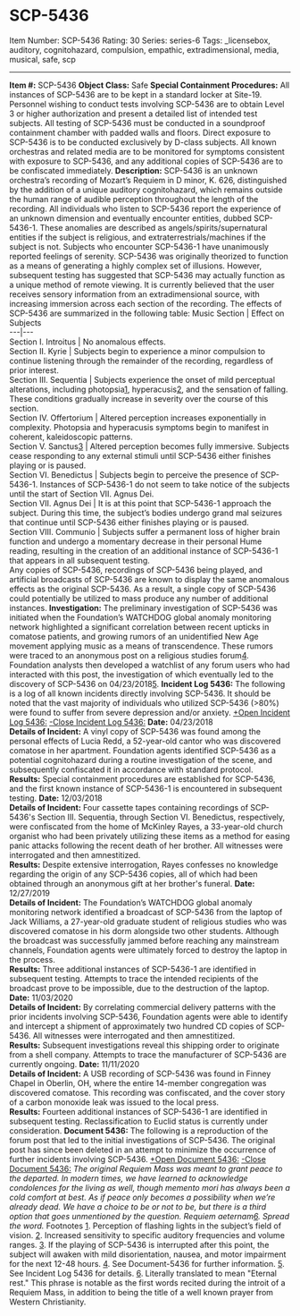# SCP-5436
Item Number: SCP-5436
Rating: 30
Series: series-6
Tags: _licensebox, auditory, cognitohazard, compulsion, empathic, extradimensional, media, musical, safe, scp

---

**Item #:** SCP-5436
**Object Class:** Safe
**Special Containment Procedures:** All instances of SCP-5436 are to be kept in a standard locker at Site-19. Personnel wishing to conduct tests involving SCP-5436 are to obtain Level 3 or higher authorization and present a detailed list of intended test subjects. All testing of SCP-5436 must be conducted in a soundproof containment chamber with padded walls and floors. Direct exposure to SCP-5436 is to be conducted exclusively by D-class subjects.
All known orchestras and related media are to be monitored for symptoms consistent with exposure to SCP-5436, and any additional copies of SCP-5436 are to be confiscated immediately.
**Description:** SCP-5436 is an unknown orchestra’s recording of Mozart’s Requiem in D minor, K. 626, distinguished by the addition of a unique auditory cognitohazard, which remains outside the human range of audible perception throughout the length of the recording. All individuals who listen to SCP-5436 report the experience of an unknown dimension and eventually encounter entities, dubbed SCP-5436-1. These anomalies are described as angels/spirits/supernatural entities if the subject is religious, and extraterrestrials/machines if the subject is not. Subjects who encounter SCP-5436-1 have unanimously reported feelings of serenity.
SCP-5436 was originally theorized to function as a means of generating a highly complex set of illusions. However, subsequent testing has suggested that SCP-5436 may actually function as a unique method of remote viewing. It is currently believed that the user receives sensory information from an extradimensional source, with increasing immersion across each section of the recording.
The effects of SCP-5436 are summarized in the following table:
Music Section | Effect on Subjects  
---|---  
Section I. Introitus | No anomalous effects.  
Section II. Kyrie | Subjects begin to experience a minor compulsion to continue listening through the remainder of the recording, regardless of prior interest.  
Section III. Sequentia | Subjects experience the onset of mild perceptual alterations, including photopsia[1](javascript:;), hyperacusis[2](javascript:;), and the sensation of falling. These conditions gradually increase in severity over the course of this section.  
Section IV. Offertorium | Altered perception increases exponentially in complexity. Photopsia and hyperacusis symptoms begin to manifest in coherent, kaleidoscopic patterns.  
Section V. Sanctus[3](javascript:;) | Altered perception becomes fully immersive. Subjects cease responding to any external stimuli until SCP-5436 either finishes playing or is paused.  
Section VI. Benedictus | Subjects begin to perceive the presence of SCP-5436-1. Instances of SCP-5436-1 do not seem to take notice of the subjects until the start of Section VII. Agnus Dei.  
Section VII. Agnus Dei | It is at this point that SCP-5436-1 approach the subject. During this time, the subject’s bodies undergo grand mal seizures that continue until SCP-5436 either finishes playing or is paused.  
Section VIII. Communio | Subjects suffer a permanent loss of higher brain function and undergo a momentary decrease in their personal Hume reading, resulting in the creation of an additional instance of SCP-5436-1 that appears in all subsequent testing.  
Any copies of SCP-5436, recordings of SCP-5436 being played, and artificial broadcasts of SCP-5436 are known to display the same anomalous effects as the original SCP-5436. As a result, a single copy of SCP-5436 could potentially be utilized to mass produce any number of additional instances.
**Investigation:** The preliminary investigation of SCP-5436 was initiated when the Foundation’s WATCHDOG global anomaly monitoring network highlighted a significant correlation between recent upticks in comatose patients, and growing rumors of an unidentified New Age movement applying music as a means of transcendence. These rumors were traced to an anonymous post on a religious studies forum[4](javascript:;). Foundation analysts then developed a watchlist of any forum users who had interacted with this post, the investigation of which eventually led to the discovery of SCP-5436 on 04/23/2018[5](javascript:;).
**Incident Log 5436:** The following is a log of all known incidents directly involving SCP-5436. It should be noted that the vast majority of individuals who utilized SCP-5436 (>80%) were found to suffer from severe depression and/or anxiety.
[+Open Incident Log 5436:](javascript:;)
[-Close Incident Log 5436:](javascript:;)
**Date:** 04/23/2018  
**Details of Incident:** A vinyl copy of SCP-5436 was found among the personal effects of Lucia Redd, a 52-year-old cantor who was discovered comatose in her apartment. Foundation agents identified SCP-5436 as a potential cognitohazard during a routine investigation of the scene, and subsequently confiscated it in accordance with standard protocol.  
**Results:** Special containment procedures are established for SCP-5436, and the first known instance of SCP-5436-1 is encountered in subsequent testing.
**Date:** 12/03/2018  
**Details of Incident:** Four cassette tapes containing recordings of SCP-5436's Section III. Sequentia, through Section VI. Benedictus, respectively, were confiscated from the home of McKinley Rayes, a 33-year-old church organist who had been privately utilizing these items as a method for easing panic attacks following the recent death of her brother. All witnesses were interrogated and then amnestitized.  
**Results:** Despite extensive interrogation, Rayes confesses no knowledge regarding the origin of any SCP-5436 copies, all of which had been obtained through an anonymous gift at her brother's funeral.
**Date:** 12/27/2019  
**Details of Incident:** The Foundation’s WATCHDOG global anomaly monitoring network identified a broadcast of SCP-5436 from the laptop of Jack Williams, a 27-year-old graduate student of religious studies who was discovered comatose in his dorm alongside two other students. Although the broadcast was successfully jammed before reaching any mainstream channels, Foundation agents were ultimately forced to destroy the laptop in the process.  
**Results:** Three additional instances of SCP-5436-1 are identified in subsequent testing. Attempts to trace the intended recipients of the broadcast prove to be impossible, due to the destruction of the laptop.
**Date:** 11/03/2020  
**Details of Incident:** By correlating commercial delivery patterns with the prior incidents involving SCP-5436, Foundation agents were able to identify and intercept a shipment of approximately two hundred CD copies of SCP-5436. All witnesses were interrogated and then amnestitized.  
**Results:** Subsequent investigations reveal this shipping order to originate from a shell company. Attempts to trace the manufacturer of SCP-5436 are currently ongoing.
**Date:** 11/11/2020  
**Details of Incident:** A USB recording of SCP-5436 was found in Finney Chapel in Oberlin, OH, where the entire 14-member congregation was discovered comatose. This recording was confiscated, and the cover story of a carbon monoxide leak was issued to the local press.  
**Results:** Fourteen additional instances of SCP-5436-1 are identified in subsequent testing. Reclassification to Euclid status is currently under consideration.
**Document 5436:** The following is a reproduction of the forum post that led to the initial investigations of SCP-5436. The original post has since been deleted in an attempt to minimize the occurrence of further incidents involving SCP-5436.
[+Open Document 5436:](javascript:;)
[-Close Document 5436:](javascript:;)
_The original Requiem Mass was meant to grant peace to the departed. In modern times, we have learned to acknowledge condolences for the living as well, though memento mori has always been a cold comfort at best. As if peace only becomes a possibility when we’re already dead. We have a choice to be or not to be, but there is a third option that goes unmentioned by the question. Requiem aeternam[6](javascript:;)._
_Spread the word._
Footnotes
[1](javascript:;). Perception of flashing lights in the subject’s field of vision.
[2](javascript:;). Increased sensitivity to specific auditory frequencies and volume ranges.
[3](javascript:;). If the playing of SCP-5436 is interrupted after this point, the subject will awaken with mild disorientation, nausea, and motor impairment for the next 12-48 hours.
[4](javascript:;). See Document-5436 for further information.
[5](javascript:;). See Incident Log 5436 for details.
[6](javascript:;). Literally translated to mean "Eternal rest." This phrase is notable as the first words recited during the introit of a Requiem Mass, in addition to being the title of a well known prayer from Western Christianity.